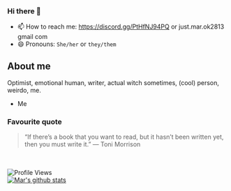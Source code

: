 <script async src="https://pagead2.googlesyndication.com/pagead/js/adsbygoogle.js?client=ca-pub-5016013452104530"
     crossorigin="anonymous"></script>
### Hi there 👋

- 📫 How to reach me: https://discord.gg/PtHfNJ94PQ or just.mar.ok2813 <at> gmail <dot> com
- 😄 Pronouns: `She/her` or `they/them`


## About me
Optimist, emotional human, writer, actual witch sometimes, (cool) person, weirdo, me.
- Me
### Favourite quote
> “If there’s a book that you want to read, but it hasn’t been written yet, then you must write it.”
> ― Toni Morrison


<br></br>
<h align = "left"><img src = "https://komarev.com/ghpvc/?username=mar-on-github" alt = "Profile Views" /></h><br>
[![Mar's github stats](https://github-readme-stats.vercel.app/api?username=mar-on-github&count_private=true&show_icons=true)](https://github.com/mar-on-github)
